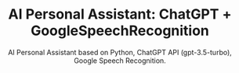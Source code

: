 <h1 align="center">AI Personal Assistant: ChatGPT + GoogleSpeechRecognition</h1>

<p align="center">AI Personal Assistant based on Python, ChatGPT API (gpt-3.5-turbo), Google Speech Recognition.</p>
